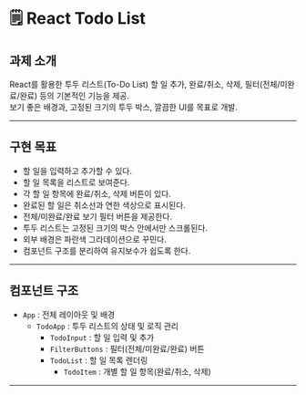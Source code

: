 # 🗒️ React Todo List

## 과제 소개

React를 활용한 투두 리스트(To-Do List)
할 일 추가, 완료/취소, 삭제, 필터(전체/미완료/완료) 등의 기본적인 기능을 제공.  
보기 좋은 배경과, 고정된 크기의 투두 박스, 깔끔한 UI를 목표로 개발.

---

## 구현 목표

- 할 일을 입력하고 추가할 수 있다.
- 할 일 목록을 리스트로 보여준다.
- 각 할 일 항목에 완료/취소, 삭제 버튼이 있다.
- 완료된 할 일은 취소선과 연한 색상으로 표시된다.
- 전체/미완료/완료 보기 필터 버튼을 제공한다.
- 투두 리스트는 고정된 크기의 박스 안에서만 스크롤된다.
- 외부 배경은 파란색 그라데이션으로 꾸민다.
- 컴포넌트 구조를 분리하여 유지보수가 쉽도록 한다.

---

## 컴포넌트 구조

- `App` : 전체 레이아웃 및 배경
  - `TodoApp` : 투두 리스트의 상태 및 로직 관리
    - `TodoInput` : 할 일 입력 및 추가
    - `FilterButtons` : 필터(전체/미완료/완료) 버튼
    - `TodoList` : 할 일 목록 렌더링
      - `TodoItem` : 개별 할 일 항목(완료/취소, 삭제)

--- 
